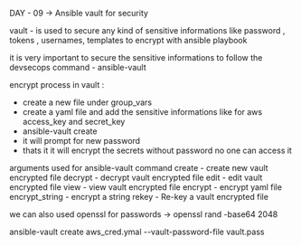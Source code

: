 DAY - 09 -> Ansible vault for security

vault - is used to secure any kind of sensitive informations like password , tokens , usernames, templates to encrypt with ansible playbook

it is very important to secure the sensitive informations to follow the devsecops 
command - ansible-vault 

encrypt process in vault :
  * create a new file under group_vars 
  * create a yaml file and add the sensitive informations like for aws access_key and secret_key
  * ansible-vault create <nameoffilewheresecrtestoredyaml> 
  * it will prompt for new password
  * thats it it will encrypt the secrets without password no one can access it

arguments used for ansible-vault command
     create - create new vault encrypted file
	 decrypt - decrypt vault encrypted file
	 edit - edit vault encrypted file
	 view - view vault encrypted file
	 encrypt - encrypt yaml file
	 encrypt_string - encrypt a string
	 rekey - Re-key a vault encrypted file

we can also used openssl for passwords -> openssl rand -base64 2048

ansible-vault create aws_cred.ymal --vault-password-file vault.pass

